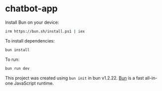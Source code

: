 # chatbot-app

Install Bun on your device:

```bash
irm https://bun.sh/install.ps1 | iex
```

To install dependencies:

```bash
bun install
```

To run:

```bash
bun run dev
```

This project was created using `bun init` in bun v1.2.22. [Bun](https://bun.com) is a fast all-in-one JavaScript runtime.
